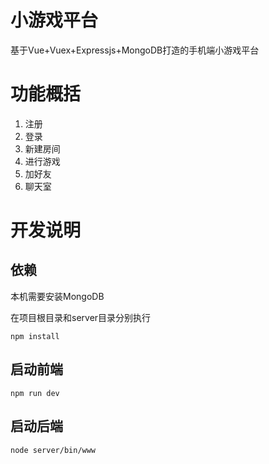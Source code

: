 # 小游戏平台

基于Vue+Vuex+Expressjs+MongoDB打造的手机端小游戏平台

# 功能概括

1. 注册
2. 登录
3. 新建房间
4. 进行游戏
5. 加好友
6. 聊天室

# 开发说明

## 依赖

本机需要安装MongoDB

在项目根目录和server目录分别执行

```
npm install 
```

## 启动前端

```
npm run dev
```

## 启动后端

```
node server/bin/www
```
